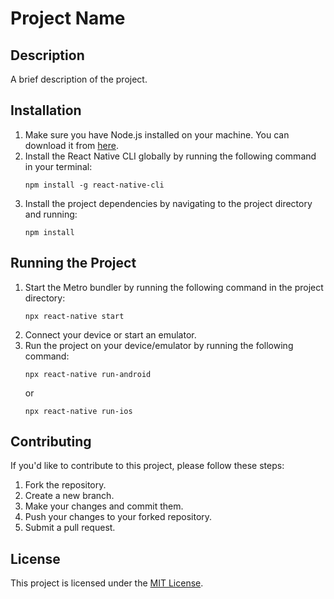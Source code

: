 # Project Name

## Description

A brief description of the project.

## Installation

1. Make sure you have Node.js installed on your machine. You can download it from [here](https://nodejs.org).
2. Install the React Native CLI globally by running the following command in your terminal:
   ```
   npm install -g react-native-cli
   ```
3. Install the project dependencies by navigating to the project directory and running:
   ```
   npm install
   ```

## Running the Project

1. Start the Metro bundler by running the following command in the project directory:
   ```
   npx react-native start
   ```
2. Connect your device or start an emulator.
3. Run the project on your device/emulator by running the following command:
   ```
   npx react-native run-android
   ```
   or
   ```
   npx react-native run-ios
   ```

## Contributing

If you'd like to contribute to this project, please follow these steps:

1. Fork the repository.
2. Create a new branch.
3. Make your changes and commit them.
4. Push your changes to your forked repository.
5. Submit a pull request.

## License

This project is licensed under the [MIT License](LICENSE).
